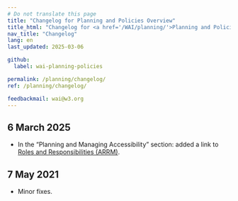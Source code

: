 ```yaml
---
# Do not translate this page
title: "Changelog for Planning and Policies Overview"
title_html: "Changelog for <a href='/WAI/planning/'>Planning and Policies Overview</a>"
nav_title: "Changelog"
lang: en
last_updated: 2025-03-06

github:
  label: wai-planning-policies

permalink: /planning/changelog/
ref: /planning/changelog/

feedbackmail: wai@w3.org
---
```


## 6 March 2025

- In the “Planning and Managing Accessibility” section: added a link to [Roles and Responsibilities (ARRM)](/planning/arrm/).

## 7 May 2021

* Minor fixes.